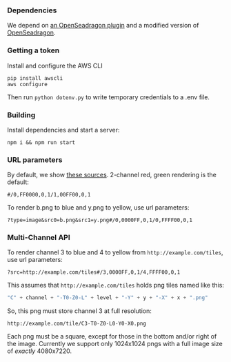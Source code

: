 ### Dependencies

We depend on [an OpenSeadragon plugin][via_pr] and a modified version of [OpenSeadragon][OSD].

[OSD]: http://openseadragon.github.io/
[via_pr]: https://github.com/thejohnhoffer/viaWebGL/pull/8


### Getting a token

Install and configure the AWS CLI

```
pip install awscli
aws configure
```

Then run `python dotenv.py` to write temporary credentials to a .env file.


### Building

Install dependencies and start a server:

```
npm i && npm run start
```

### URL parameters

By default, we show [these sources](/src/defaults.js). 2-channel red, green rendering is the default:

```
#/0,FF0000,0,1/1,00FF00,0,1
```

To render b.png to blue and y.png to yellow, use url parameters:

```
?type=image&src0=b.png&src1=y.png#/0,0000FF,0,1/0,FFFF00,0,1
```

### Multi-Channel API

To render channel 3 to blue and 4 to yellow from `http://example.com/tiles`, use url parameters:

```
?src=http://example.com/tiles#/3,0000FF,0,1/4,FFFF00,0,1
```

This assumes that `http://example.com/tiles` holds png tiles named like this:

```javascript
"C" + channel + "-T0-Z0-L" + level + "-Y" + y + "-X" + x + ".png"
```

So, this png must store channel 3 at full resolution:

```
http://example.com/tile/C3-T0-Z0-L0-Y0-X0.png
```

Each png must be a square, except for those in the bottom and/or right of the image.
Currently we support only 1024x1024 pngs with a full image size of _exactly_ 4080x7220.
